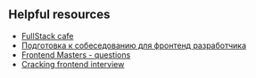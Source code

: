 ## Helpful resources

- [FullStack cafe](https://www.fullstack.cafe/)
- [Подготовка к собеседованию для фронтенд разработчика](https://www.yandex.ru/jobs/frontend-interview)
- [Frontend Masters - questions](https://frontendmasters.com/books/front-end-handbook/2018/practice/interview-q.html)
- [Cracking frontend interview](https://www.freecodecamp.org/news/cracking-the-front-end-interview-9a34cd46237/)
